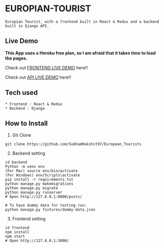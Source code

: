 # EUROPIAN-TOURIST

```
Europian Tourist, with a frontend built in React & Redux and a backend built in Django API.
```

## Live Demo

**This App uses a Heroku free plan, so I am afraid that it takes time to load the pages.**

Check out [FRONTEND LIVE DEMO](https://europeantourismgdfrontend.subhamrakshit97.repl.co/) here!!

Check out [API LIVE DEMO](https://europeantourismgdbackend.subhamrakshit97.repl.co/) here!!

## Tech used

```
* Frontend : React & Redux
* Backend : Django
```

## How to Install

1. Git Clone

```
git clone https://github.com/SubhamRakshit97/European_Tourists
```

2. Backend setting

```
cd backend
Python -m venv env
(For Mac) source env/bin/activate
(For Windows) env/Scripts\activate
pip install -r requirements.txt
python manage.py makemigrations
python manage.py migrate
python manage.py runserver
# Open http://127.0.0.1:8000/posts/

# To have dummy data for testing run:
python manage.py fixtures/dummy-data.json
```

3. Frontend setting

```
cd frontend
npm install
npm start
# Open http://127.0.0.1:3000/
```
